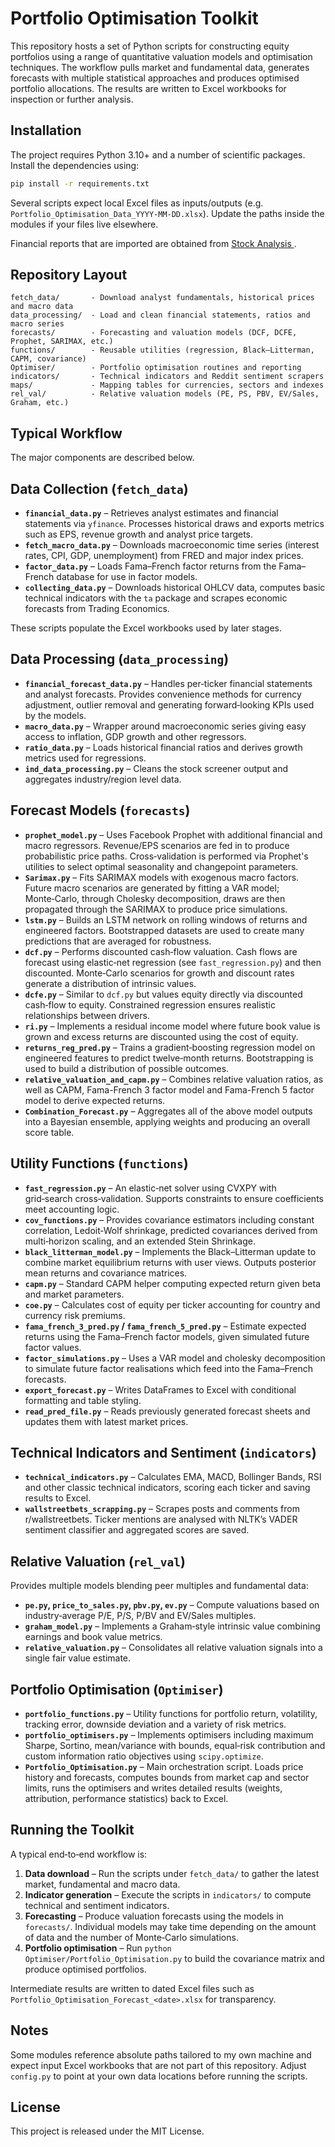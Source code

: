 # Portfolio Optimisation Toolkit

This repository hosts a set of Python scripts for constructing equity portfolios using a range of quantitative valuation models and optimisation techniques. The workflow pulls market and fundamental data, generates forecasts with multiple statistical approaches and produces optimised portfolio allocations. The results are written to Excel workbooks for inspection or further analysis.

## Installation

The project requires Python 3.10+ and a number of scientific packages. Install the dependencies using:

```bash
pip install -r requirements.txt
```

Several scripts expect local Excel files as inputs/outputs (e.g. `Portfolio_Optimisation_Data_YYYY-MM-DD.xlsx`). Update the paths inside the modules if your files live elsewhere.

Financial reports that are imported are obtained from [Stock Analysis ](https://stockanalysis.com/).
## Repository Layout

```
fetch_data/       - Download analyst fundamentals, historical prices and macro data
data_processing/  - Load and clean financial statements, ratios and macro series
forecasts/        - Forecasting and valuation models (DCF, DCFE, Prophet, SARIMAX, etc.)
functions/        - Reusable utilities (regression, Black–Litterman, CAPM, covariance)
Optimiser/        - Portfolio optimisation routines and reporting
indicators/       - Technical indicators and Reddit sentiment scrapers
maps/             - Mapping tables for currencies, sectors and indexes
rel_val/          - Relative valuation models (PE, PS, PBV, EV/Sales, Graham, etc.)
```

## Typical Workflow
The major components are described below.

## Data Collection (`fetch_data`)

* **`financial_data.py`** – Retrieves analyst estimates and financial statements
  via `yfinance`.  Processes historical draws and exports metrics such as EPS,
  revenue growth and analyst price targets.
* **`fetch_macro_data.py`** – Downloads macroeconomic time series (interest
  rates, CPI, GDP, unemployment) from FRED and major index prices.
* **`factor_data.py`** – Loads Fama–French factor returns from the Fama–French
  database for use in factor models.
* **`collecting_data.py`** – Downloads historical OHLCV data, computes basic
  technical indicators with the `ta` package and scrapes economic forecasts from
  Trading Economics.

These scripts populate the Excel workbooks used by later stages.

## Data Processing (`data_processing`)

* **`financial_forecast_data.py`** – Handles per‑ticker financial statements and
  analyst forecasts.  Provides convenience methods for currency adjustment,
  outlier removal and generating forward‑looking KPIs used by the models.
* **`macro_data.py`** – Wrapper around macroeconomic series giving easy access to
  inflation, GDP growth and other regressors.
* **`ratio_data.py`** – Loads historical financial ratios and derives growth
  metrics used for regressions.
* **`ind_data_processing.py`** – Cleans the stock screener output and aggregates
  industry/region level data.

## Forecast Models (`forecasts`)

* **`prophet_model.py`** – Uses Facebook Prophet with additional financial and
  macro regressors.  Revenue/EPS scenarios are fed in to produce probabilistic
  price paths.  Cross‑validation is performed via Prophet's utilities to select
  optimal seasonality and changepoint parameters.
* **`Sarimax.py`** – Fits SARIMAX models with exogenous macro factors.  Future
  macro scenarios are generated by fitting a VAR model; Monte‑Carlo, through Cholesky decomposition, draws are
  then propagated through the SARIMAX to produce price simulations.
* **`lstm.py`** – Builds an LSTM network on rolling windows of returns and
  engineered factors.  Bootstrapped datasets are used to create many
  predictions that are averaged for robustness.
* **`dcf.py`** – Performs discounted cash‑flow valuation.  Cash flows are
  forecast using elastic‑net regression (see `fast_regression.py`) and then
  discounted.  Monte‑Carlo scenarios for growth and discount rates generate a
  distribution of intrinsic values.
* **`dcfe.py`** – Similar to `dcf.py` but values equity directly via
  discounted cash‑flow to equity.  Constrained regression ensures realistic
  relationships between drivers.
* **`ri.py`** – Implements a residual income model where future book value is
  grown and excess returns are discounted using the cost of equity.
* **`returns_reg_pred.py`** – Trains a gradient‑boosting regression model on
  engineered features to predict twelve‑month returns.  Bootstrapping is used
  to build a distribution of possible outcomes.
* **`relative_valuation_and_capm.py`** – Combines relative valuation ratios, as well as CAPM, Fama-French 3 factor model and Fama-French 5 factor model 
  to derive expected returns.
* **`Combination_Forecast.py`** – Aggregates all of the above model outputs into
  a Bayesian ensemble, applying weights and producing an overall score table.

## Utility Functions (`functions`)

* **`fast_regression.py`** – An elastic‑net solver using CVXPY with
  grid‑search cross‑validation.  Supports constraints to ensure coefficients meet
  accounting logic.
* **`cov_functions.py`** – Provides covariance estimators including constant
  correlation, Ledoit‑Wolf shrinkage, predicted covariances derived from
  multi‑horizon scaling, and an extended Stein Shrinkage.
* **`black_litterman_model.py`** – Implements the Black–Litterman update to
  combine market equilibrium returns with user views.  Outputs posterior mean
  returns and covariance matrices.
* **`capm.py`** – Standard CAPM helper computing expected return given beta and
  market parameters.
* **`coe.py`** – Calculates cost of equity per ticker accounting for country and
  currency risk premiums.
* **`fama_french_3_pred.py` / `fama_french_5_pred.py`** – Estimate expected
  returns using the Fama–French factor models, given simulated future factor
  values.
* **`factor_simulations.py`** – Uses a VAR model and cholesky decomposition to simulate future factor
  realisations which feed into the Fama–French forecasts.
* **`export_forecast.py`** – Writes DataFrames to Excel with conditional
  formatting and table styling.
* **`read_pred_file.py`** – Reads previously generated forecast sheets and
  updates them with latest market prices.

## Technical Indicators and Sentiment (`indicators`)

* **`technical_indicators.py`** – Calculates EMA, MACD, Bollinger Bands, RSI and
  other classic technical indicators, scoring each ticker and saving results to
  Excel.
* **`wallstreetbets_scrapping.py`** – Scrapes posts and comments from
  r/wallstreetbets.  Ticker mentions are analysed with NLTK’s VADER sentiment
  classifier and aggregated scores are saved.

## Relative Valuation (`rel_val`)

Provides multiple models blending peer multiples and fundamental data:

* **`pe.py`, `price_to_sales.py`, `pbv.py`, `ev.py`** – Compute valuations based on
  industry‑average P/E, P/S, P/BV and EV/Sales multiples.
* **`graham_model.py`** – Implements a Graham‑style intrinsic value combining
  earnings and book value metrics.
* **`relative_valuation.py`** – Consolidates all relative valuation signals into a
  single fair value estimate.

## Portfolio Optimisation (`Optimiser`)

* **`portfolio_functions.py`** – Utility functions for portfolio return,
  volatility, tracking error, downside deviation and a variety of risk metrics.
* **`portfolio_optimisers.py`** – Implements optimisers including maximum Sharpe,
  Sortino, mean/variance with bounds, equal‑risk contribution and custom
  information ratio objectives using `scipy.optimize`.
* **`Portfolio_Optimisation.py`** – Main orchestration script.  Loads price
  history and forecasts, computes bounds from market cap and sector limits,
  runs the optimisers and writes detailed results (weights, attribution,
  performance statistics) back to Excel.

## Running the Toolkit

A typical end‑to‑end workflow is:

1. **Data download** – Run the scripts under `fetch_data/` to gather the latest
   market, fundamental and macro data.
2. **Indicator generation** – Execute the scripts in `indicators/` to compute
   technical and sentiment indicators.
3. **Forecasting** – Produce valuation forecasts using the models in
   `forecasts/`.  Individual models may take time depending on the amount of
   data and the number of Monte‑Carlo simulations.
4. **Portfolio optimisation** – Run
   `python Optimiser/Portfolio_Optimisation.py` to build the covariance matrix
   and produce optimised portfolios.

Intermediate results are written to dated Excel files such as
`Portfolio_Optimisation_Forecast_<date>.xlsx` for transparency.

## Notes

Some modules reference absolute paths tailored to my own machine
and expect input Excel workbooks that are not part of this repository.  Adjust
`config.py` to point at your own data locations before running the scripts.

## License

This project is released under the MIT License.
